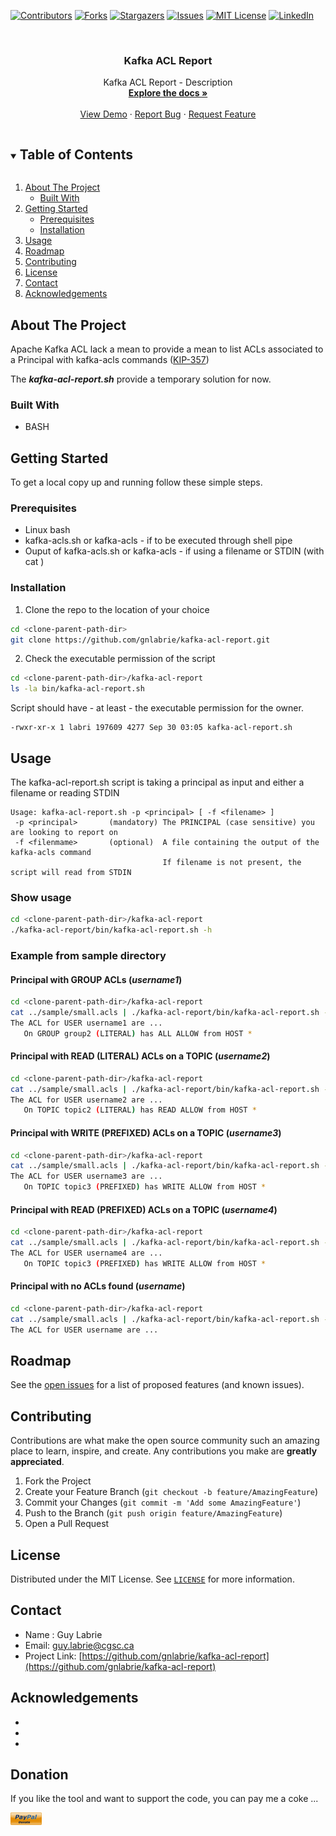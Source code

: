 <!--
*** Thanks for checking out the Best-README-Template. If you have a suggestion
*** that would make this better, please fork the repo and create a pull request
*** or simply open an issue with the tag "enhancement".
*** Thanks again! Now go create something AMAZING! :D
-->



<!-- PROJECT SHIELDS -->
<!--
*** I'm using markdown "reference style" links for readability.
*** Reference links are enclosed in brackets [ ] instead of parentheses ( ).
*** See the bottom of this document for the declaration of the reference variables
*** for contributors-url, forks-url, etc. This is an optional, concise syntax you may use.
*** https://www.markdownguide.org/basic-syntax/#reference-style-links
-->
[![Contributors][contributors-shield]][contributors-url]
[![Forks][forks-shield]][forks-url]
[![Stargazers][stars-shield]][stars-url]
[![Issues][issues-shield]][issues-url]
[![MIT License][license-shield]][license-url]
[![LinkedIn][linkedin-shield]][linkedin-url]



<!-- PROJECT LOGO -->
<br />
<!--
<p align="center">
  <a href="https://github.com/gnlabrie/kafka-acl-report">
    <img src="images/logo.png" alt="Logo" width="80" height="80">
  </a>
<-->
  <h3 align="center">Kafka ACL Report</h3>

  <p align="center">
    Kafka ACL Report - Description
    <br />
    <a href="https://github.com/gnlabrie/kafka-acl-report"><strong>Explore the docs »</strong></a>
    <br />
    <br />
    <a href="https://github.com/gnlabrie/kafka-acl-report">View Demo</a>
    ·
    <a href="https://github.com/gnlabrie/kafka-acl-report/issues">Report Bug</a>
    ·
    <a href="https://github.com/gnlabrie/kafka-acl-report/issues">Request Feature</a>
  </p>
</p>

<!-- TABLE OF CONTENTS -->
<details open="open">
  <summary><h2 style="display: inline-block">Table of Contents</h2></summary>
  <ol>
    <li>
      <a href="#about-the-project">About The Project</a>
      <ul>
        <li><a href="#built-with">Built With</a></li>
      </ul>
    </li>
    <li>
      <a href="#getting-started">Getting Started</a>
      <ul>
        <li><a href="#prerequisites">Prerequisites</a></li>
        <li><a href="#installation">Installation</a></li>
      </ul>
    </li>
    <li><a href="#usage">Usage</a></li>
    <li><a href="#roadmap">Roadmap</a></li>
    <li><a href="#contributing">Contributing</a></li>
    <li><a href="#license">License</a></li>
    <li><a href="#contact">Contact</a></li>
    <li><a href="#acknowledgements">Acknowledgements</a></li>
  </ol>
</details>



<!-- ABOUT THE PROJECT -->
## About The Project

Apache Kafka ACL lack a mean to provide a mean to list ACLs associated to a Principal with kafka-acls commands ([KIP-357](https://cwiki.apache.org/confluence/display/KAFKA/KIP-357%3A++Add+support+to+list+ACLs+per+principal)) 

The **_kafka-acl-report.sh_** provide a temporary solution for now.

### Built With

* BASH

<!-- GETTING STARTED -->
## Getting Started

To get a local copy up and running follow these simple steps.

### Prerequisites

* Linux bash
* kafka-acls.sh or kafka-acls - if to be executed through shell pipe 
* Ouput of kafka-acls.sh or kafka-acls - if using a filename or STDIN (with cat <filename>)

### Installation

1. Clone the repo to the location of your choice
```sh
cd <clone-parent-path-dir>
git clone https://github.com/gnlabrie/kafka-acl-report.git
```

2. Check the executable permission of the script
```sh
cd <clone-parent-path-dir>/kafka-acl-report
ls -la bin/kafka-acl-report.sh
```
Script should have - at least - the executable permission for the owner.
````shell
-rwxr-xr-x 1 labri 197609 4277 Sep 30 03:05 kafka-acl-report.sh
````
<!-- USAGE EXAMPLES -->
## Usage

The kafka-acl-report.sh script is taking a principal as input and either a filename or reading STDIN
```shell
Usage: kafka-acl-report.sh -p <principal> [ -f <filename> ]
 -p <principal>       (mandatory) The PRINCIPAL (case sensitive) you are looking to report on
 -f <filenmame>       (optional)  A file containing the output of the kafka-acls command
                                  If filename is not present, the script will read from STDIN
```

### Show usage
```sh
cd <clone-parent-path-dir>/kafka-acl-report
./kafka-acl-report/bin/kafka-acl-report.sh -h
```

### Example from sample directory

#### Principal with GROUP ACLs (**_username1_**)
```sh
cd <clone-parent-path-dir>/kafka-acl-report
cat ../sample/small.acls | ./kafka-acl-report/bin/kafka-acl-report.sh -u username1
The ACL for USER username1 are ...
   On GROUP group2 (LITERAL) has ALL ALLOW from HOST *
```

#### Principal with READ (LITERAL) ACLs on a TOPIC (**_username2_**)
```sh
cd <clone-parent-path-dir>/kafka-acl-report
cat ../sample/small.acls | ./kafka-acl-report/bin/kafka-acl-report.sh -u username2
The ACL for USER username2 are ...
   On TOPIC topic2 (LITERAL) has READ ALLOW from HOST *
```

#### Principal with WRITE (PREFIXED) ACLs on a TOPIC (**_username3_**)
```sh
cd <clone-parent-path-dir>/kafka-acl-report
cat ../sample/small.acls | ./kafka-acl-report/bin/kafka-acl-report.sh -u username3
The ACL for USER username3 are ...
   On TOPIC topic3 (PREFIXED) has WRITE ALLOW from HOST *
```

#### Principal with READ (PREFIXED) ACLs on a TOPIC (**_username4_**)
```sh
cd <clone-parent-path-dir>/kafka-acl-report
cat ../sample/small.acls | ./kafka-acl-report/bin/kafka-acl-report.sh -u username4
The ACL for USER username4 are ...
   On TOPIC topic3 (PREFIXED) has WRITE ALLOW from HOST *
```
#### Principal with no ACLs found (**_username_**)
```sh
cd <clone-parent-path-dir>/kafka-acl-report
cat ../sample/small.acls | ./kafka-acl-report/bin/kafka-acl-report.sh -u username
The ACL for USER username are ...
```


<!-- ROADMAP -->
## Roadmap

See the [open issues](https://github.com/gnlabrie/kafka-acl-report/issues) for a list of proposed features (and known issues).

<!-- CONTRIBUTING -->
## Contributing

Contributions are what make the open source community such an amazing place to learn, inspire, and create. Any contributions you make are **greatly appreciated**.

1. Fork the Project
2. Create your Feature Branch (`git checkout -b feature/AmazingFeature`)
3. Commit your Changes (`git commit -m 'Add some AmazingFeature'`)
4. Push to the Branch (`git push origin feature/AmazingFeature`)
5. Open a Pull Request

<!-- LICENSE -->
## License

Distributed under the MIT License. See [`LICENSE`](https://github.com/gnlabrie/kafka-acl-report/blob/master/LICENSE) for more information.

<!-- CONTACT -->
## Contact

* Name : Guy Labrie
* Email: [guy.labrie@cgsc.ca](mailto:guy.labrie@cgsc.ca?subject=[GitHub]%20Source%20Han%20Sans)
* Project Link: [https://github.com/gnlabrie/kafka-acl-report](https://github.com/gnlabrie/kafka-acl-report)

<!-- ACKNOWLEDGEMENTS -->
## Acknowledgements

* []()
* []()
* []()

## Donation
If you like the tool and want to support the code, you can pay me a coke ...

<a href="https://www.paypal.com/donate?business=XPAD6SVHRHTP2&no_recurring=0&currency_code=CAD" target=”_blank”><img src="https://github.com/gnlabrie/kafka-acl-report/blob/main/images/donate.png" align="left" height="10%" width="10%"></a>

<!-- MARKDOWN LINKS & IMAGES -->
<!-- https://www.markdownguide.org/basic-syntax/#reference-style-links -->
[contributors-shield]: https://img.shields.io/github/contributors/gnlabrie/kafka-acl-report?style=for-the-badge
[contributors-url]: https://github.com/gnlabrie/kafka-acl-report/graphs/contributors
[forks-shield]: https://img.shields.io/github/forks/gnlabrie/kafka-acl-report?style=for-the-badge
[forks-url]: https://github.com/gnlabrie/kafka-acl-report/network/members
[stars-shield]: https://img.shields.io/github/stars/gnlabrie/kafka-acl-report?style=for-the-badge
[stars-url]: https://github.com/gnlabrie/kafka-acl-report/stargazers
[issues-shield]: https://img.shields.io/github/issues/gnlabrie/kafka-acl-report?style=for-the-badge
[issues-url]: https://github.com/gnlabrie/kafka-acl-report/issues
[license-shield]: https://img.shields.io/github/license/gnlabrie/kafka-acl-report?logo=MIT&style=for-the-badge
[license-url]: https://github.com/gnlabrie/kafka-acl-report/blob/master/LICENSE
[linkedin-shield]: https://img.shields.io/badge/-LinkedIn-black.svg?style=for-the-badge&logo=linkedin&colorB=555
[linkedin-url]: https://linkedin.com/in/guy-labrie-3461463